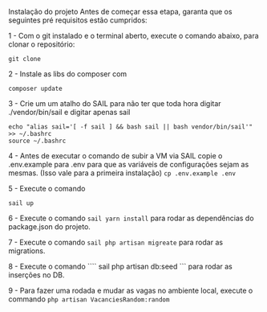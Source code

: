 Instalação do projeto
Antes de começar essa etapa, garanta que os seguintes pré requisitos estão cumpridos:


1 - Com o git instalado e o terminal aberto, execute o comando abaixo, para clonar o repositório: 
``` 
git clone 
```

2 - Instale as libs do composer com 
``` 
composer update
```

3 - Crie um um atalho do SAIL para não ter que toda hora digitar ./vendor/bin/sail e digitar apenas sail
``` 
echo "alias sail='[ -f sail ] && bash sail || bash vendor/bin/sail'" >> ~/.bashrc
source ~/.bashrc 
```


4 - Antes de executar o comando de subir a VM via SAIL copie o .env.example para .env para que as variáveis de configurações sejam as mesmas. (Isso vale para a primeira instalação)
``` cp .env.example .env ```


5 - Execute o comando 
``` 
sail up
```


6 - Execute o comando ``` sail yarn install ``` para rodar as dependências do package.json do projeto.

7 - Execute o comando ``` sail php artisan migreate ``` para rodar as migrations.

8 - Execute o comando ```` sail php artisan db:seed ``` para rodar as inserções no DB.

9 - Para fazer uma rodada e mudar as vagas no ambiente local, execute o commando ``` php artisan VacanciesRandom:random ```
